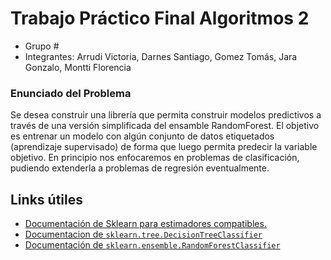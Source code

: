 # Trabajo Práctico Final Algoritmos 2
- Grupo #
- Integrantes: Arrudi Victoria, Darnes Santiago, Gomez Tomás, Jara Gonzalo, Montti Florencia

### Enunciado del Problema
Se desea construir una librería que permita construir modelos predictivos a través de una versión simplificada del ensamble RandomForest. El objetivo es entrenar un modelo con algún conjunto de datos etiquetados (aprendizaje supervisado) de forma que luego permita predecir la variable objetivo. En principio nos enfocaremos en problemas de clasificación, pudiendo extenderla a problemas de regresión eventualmente.

## Links útiles
- [Documentación de Sklearn para estimadores compatibles.](https://scikit-learn.org/stable/developers/develop.html)
- [Documentacion de `sklearn.tree.DecisionTreeClassifier`](https://scikit-learn.org/stable/modules/generated/sklearn.tree.DecisionTreeClassifier.html#sklearn.tree.DecisionTreeClassifier)
- [Documentación de `sklearn.ensemble.RandomForestClassifier`](https://scikit-learn.org/stable/modules/generated/sklearn.ensemble.RandomForestClassifier)
